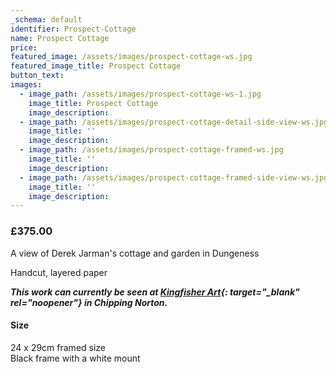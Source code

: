 ```yaml
---
_schema: default
identifier: Prospect-Cottage
name: Prospect Cottage
price:
featured_image: /assets/images/prospect-cottage-ws.jpg
featured_image_title: Prospect Cottage
button_text:
images:
  - image_path: /assets/images/prospect-cottage-ws-1.jpg
    image_title: Prospect Cottage
    image_description:
  - image_path: /assets/images/prospect-cottage-detail-side-view-ws.jpg
    image_title: ''
    image_description:
  - image_path: /assets/images/prospect-cottage-framed-ws.jpg
    image_title: ''
    image_description:
  - image_path: /assets/images/prospect-cottage-framed-side-view-ws.jpg
    image_title: ''
    image_description:
---
```

### **£375.00**

A view of Derek Jarman's cottage and garden in Dungeness

Handcut, layered paper

***This work can currently be seen at [Kingfisher Art](https://www.kingfisherart.co.uk/artist/kate-hipkiss/){: target="_blank" rel="noopener"} in Chipping Norton.***

#### Size

24 x 29cm framed size<br>Black frame with a white mount
